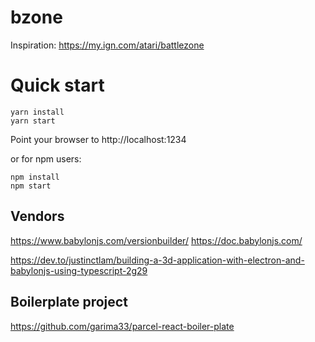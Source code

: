 # bzone

Inspiration: https://my.ign.com/atari/battlezone

# Quick start

```
yarn install
yarn start
```
Point your browser to http://localhost:1234 

or for npm users:

```
npm install
npm start
```

## Vendors

https://www.babylonjs.com/versionbuilder/
https://doc.babylonjs.com/

https://dev.to/justinctlam/building-a-3d-application-with-electron-and-babylonjs-using-typescript-2g29
## Boilerplate project

https://github.com/garima33/parcel-react-boiler-plate